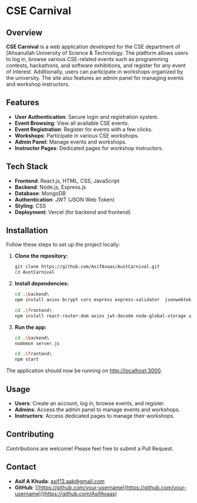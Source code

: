 # CSE Carnival

## Overview

**CSE Carnival** is a web application developed for the CSE department of [Ahsanullah University of Science & Technology. The platform allows users to log in, browse various CSE-related events such as programming contests, hackathons, and software exhibitions, and register for any event of interest. Additionally, users can participate in workshops organized by the university. The site also features an admin panel for managing events and workshop instructors.

## Features

- **User Authentication**: Secure login and registration system.
- **Event Browsing**: View all available CSE events.
- **Event Registration**: Register for events with a few clicks.
- **Workshops**: Participate in various CSE workshops.
- **Admin Panel**: Manage events and workshops.
- **Instructor Pages**: Dedicated pages for workshop instructors.

## Tech Stack

- **Frontend**: React.js, HTML, CSS, JavaScript
- **Backend**: Node.js, Express.js
- **Database**: MongoDB
- **Authentication**: JWT (JSON Web Token)
- **Styling**: CSS
- **Deployment**: Vercel (for backend and frontend)

## Installation

Follow these steps to set up the project locally:

1. **Clone the repository:**
   ```bash
   git clone https://github.com/AsifAvaas/AustCarnival.git
   cd AustCarnival
2. **Install dependencies:**

   ```bash
   cd .\backend\
   npm install axios bcrypt cors express express-validator  jsonwebtoken mongoose sslcommerz-lts uuid  nodemon dotenv
   
   cd .\frontend\
   npm install react-router-dom axios jwt-decode node-global-storage uuid 

3. **Run the app:**

   ```bash
   cd .\backend\
   nodemon server.js

   cd .\frontend\
   npm start
The application should now be running on [http://localhost:3000](http://localhost:3000).

## Usage

- **Users**: Create an account, log in, browse events, and register.
- **Admins**: Access the admin panel to manage events and workshops.
- **Instructors**: Access dedicated pages to manage their workshops.


## Contributing

Contributions are welcome! Please feel free to submit a Pull Request.



## Contact

- **Asif A Khuda**: [asif13.aak@gmail.com](mailto:asif13.aak@gmail.com)
- **GitHub**: [[https://github.com/your-username](https://github.com/your-username)](https://github.com/AsifAvaas)
